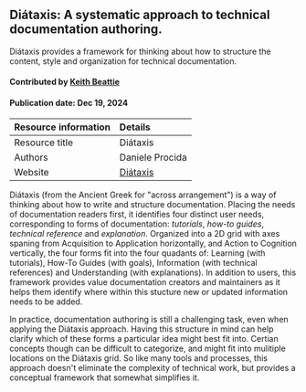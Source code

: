 ## Diátaxis: A systematic approach to technical documentation authoring.

<!--- deck text start --->
Diátaxis provides a framework for thinking about how to structure the content, style and
organization for technical documentation.
<!--- deck text end --->

#### Contributed by [Keith Beattie](https://github.com/ksbeattie)
#### Publication date: Dec 19, 2024

Resource information | Details
:--- | :---
Resource title | Diátaxis
Authors | Daniele Procida
Website | [Diátaxis](https://diataxis.fr/)

Diátaxis (from the Ancient Greek for "across arrangement") is a way of thinking about how to write
and structure documentation.  Placing the needs of documentation readers first, it identifies four
distinct user needs, corresponding to forms of documentation: *tutorials*, *how-to guides*,
*technical reference* and *explanation*.  Organized into a 2D grid with axes spaning from
Acquisition to Application horizontally, and Action to Cognition vertically, the four forms fit into
the four quadants of: Learning (with tutorials), How-To Guides (with goals), Information (with
technical references) and Understanding (with explanations).  In addition to users, this framework
provides value documentation creators and maintainers as it helps them identify where within this
stucture new or updated information needs to be added.

In practice, documentation authoring is still a challenging task, even when applying the Diátaxis
approach.  Having this structure in mind can help clarify which of these forms a particular idea
might best fit into.  Certian concepts though can be difficult to categorize, and might fit into
mulitiple locations on the Diátaxis grid.  So like many tools and processes, this approach doesn't
eliminate the complexity of technical work, but provides a conceptual framework that somewhat
simplifies it.

<!---
Publish: no
Pinned: no
Topics: documentation
--->
